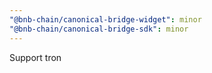 ```yaml
---
"@bnb-chain/canonical-bridge-widget": minor
"@bnb-chain/canonical-bridge-sdk": minor
---
```


Support tron
